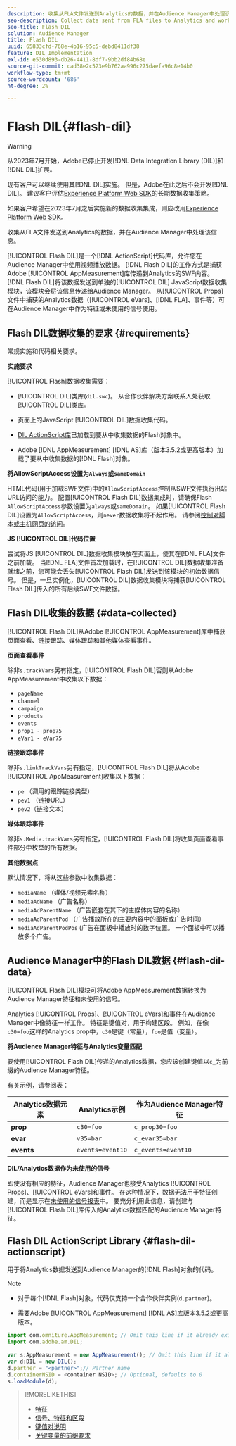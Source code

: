 ```yaml
---
description: 收集从FLA文件发送到Analytics的数据，并在Audience Manager中处理该信息。
seo-description: Collect data sent from FLA files to Analytics and work with that information in Audience Manager.
seo-title: Flash DIL
solution: Audience Manager
title: Flash DIL
uuid: 65833cfd-768e-4b16-95c5-debd8411df38
feature: DIL Implementation
exl-id: e530d893-db26-4411-8df7-9bb2df84b68e
source-git-commit: cad38e2c523e9b762aa996c275daefa96c8e14b0
workflow-type: tm+mt
source-wordcount: '686'
ht-degree: 2%

---
```


# Flash DIL{#flash-dil}

>[!WARNING]
>
>从2023年7月开始，Adobe已停止开发[!DNL Data Integration Library (DIL)]和[!DNL DIL]扩展。
>
>现有客户可以继续使用其[!DNL DIL]实施。 但是，Adobe在此之后不会开发[!DNL DIL]。 建议客户评估[Experience Platform Web SDK](https://experienceleague.adobe.com/docs/experience-platform/edge/home.html?lang=zh-Hans)的长期数据收集策略。
>
>如果客户希望在2023年7月之后实施新的数据收集集成，则应改用[Experience Platform Web SDK](https://experienceleague.adobe.com/docs/experience-platform/edge/home.html?lang=zh-Hans)。

收集从FLA文件发送到Analytics的数据，并在Audience Manager中处理该信息。

<!-- 

c_flash_dil_toc.xml

 -->

[!UICONTROL Flash DIL]是一个[!DNL ActionScript]代码库，允许您在Audience Manager中使用视频播放数据。 [!DNL Flash DIL]的工作方式是捕获Adobe [!UICONTROL AppMeasurement]库传递到Analytics的SWF内容。 [!DNL Flash DIL]将该数据发送到单独的[!UICONTROL DIL] JavaScript数据收集模块，该模块会将该信息传递给Audience Manager。 从[!UICONTROL Props]文件中捕获的Analytics数据（[!UICONTROL eVars]、[!DNL FLA]、事件等）可在Audience Manager中作为特征或未使用的信号使用。

## Flash DIL数据收集的要求 {#requirements}

常规实施和代码相关要求。

<!-- 

c_flash_dil_intro.xml

 -->

**实施要求**

[!UICONTROL Flash]数据收集需要：

* [!UICONTROL DIL]类库(`dil.swc`)。 从合作伙伴解决方案联系人处获取[!UICONTROL DIL]类库。

* 页面上的JavaScript [!UICONTROL DIL]数据收集代码。
* [DIL ActionScript库](../dil/dil-flash.md#flash-dil-actionscript)已加载到要从中收集数据的Flash对象中。
* Adobe [!DNL AppMeasurement] [!DNL AS]库（版本3.5.2或更高版本）加载了要从中收集数据的[!DNL Flash]对象。

**将AllowScriptAccess设置为`Always`或`sameDomain`**

HTML代码(用于加载SWF文件)中的`AllowScriptAccess`控制从SWF文件执行出站URL访问的能力。 配置[!UICONTROL Flash DIL]数据集成时，请确保Flash `AllowScriptAccess`参数设置为`always`或`sameDomain`。 如果[!UICONTROL Flash DIL]设置为`AllowScriptAccess`，则`never`数据收集将不起作用。 请参阅[控制对脚本或主机网页的访问](https://helpx.adobe.com/cn/flash/kb/control-access-scripts-host-web.html)。

**JS [!UICONTROL DIL]代码位置**

尝试将JS [!UICONTROL DIL]数据收集模块放在页面上，使其在[!DNL FLA]文件之前加载。 当[!DNL FLA]文件首次加载时，在[!UICONTROL DIL]数据收集准备就绪之前，您可能会丢失[!UICONTROL Flash DIL]发送到该模块的初始数据信号。 但是，一旦实例化，[!UICONTROL DIL]数据收集模块将捕获[!UICONTROL Flash DIL]传入的所有后续SWF文件数据。

## Flash DIL收集的数据 {#data-collected}

[!UICONTROL Flash DIL]从Adobe [!UICONTROL AppMeasurement]库中捕获页面查看、链接跟踪、媒体跟踪和其他媒体查看事件。

<!-- 

r_flash_dil_data_collected.xml

 -->

**页面查看事件**

除非`s.trackVars`另有指定，[!UICONTROL Flash DIL]否则从Adobe AppMeasurement中收集以下数据：

* `pageName`
* `channel`
* `campaign`
* `products`
* `events`
* `prop1 - prop75`
* `eVar1 - eVar75`

**链接跟踪事件**

除非`s.linkTrackVars`另有指定，[!UICONTROL Flash DIL]将从Adobe [!UICONTROL AppMeasurement]收集以下数据：

* `pe` （调用的跟踪链接类型）
* `pev1` （链接URL）
* `pev2`（链接文本）

**媒体跟踪事件**

除非`s.Media.trackVars`另有指定，[!UICONTROL Flash DIL]将收集页面查看事件部分中枚举的所有数据。

**其他数据点**

默认情况下，将从这些参数中收集数据：

* `mediaName` （媒体/视频元素名称）
* `mediaAdName` （广告名称）
* `mediaAdParentName` （广告嵌套在其下的主媒体内容的名称）
* `mediaAdParentPod` （广告播放所在的主要内容中的面板或广告时间）
* `mediaAdParentPodPos` (广告在面板中播放时的数字位置。 一个面板中可以播放多个广告。

## Audience Manager中的Flash DIL数据 {#flash-dil-data}

[!UICONTROL Flash DIL]模块可将Adobe AppMeasurement数据转换为Audience Manager特征和未使用的信号。

<!-- 

c_flash_dil_in_aam.xml

 -->

Analytics [!UICONTROL Props]、[!UICONTROL eVars]和事件在Audience Manager中像特征一样工作。 特征是键值对，用于构建区段。 例如，在像`c30=foo`这样的Analytics prop中，`c30`是键（常量），`foo`是值（变量）。

**将Audience Manager特征与Analytics变量匹配**

要使用[!UICONTROL Flash DIL]传递的Analytics数据，您应该创建键值以`c_`为前缀的Audience Manager特征。

有关示例，请参阅表：

| Analytics数据元素 | Analytics示例 | 作为Audience Manager特征 |
|---|---|---|
| **prop** | `c30=foo` | `c_prop30=foo` |
| **evar** | `v35=bar` | `c_evar35=bar` |
| **events** | `events=event10` | `c_events=event10` |

**DIL/Analytics数据作为未使用的信号**

即使没有相应的特征，Audience Manager也接受Analytics [!UICONTROL Props]、[!UICONTROL eVars]和事件。 在这种情况下，数据无法用于特征创建，而是显示在[未使用的信号报表](../reporting/dynamic-reports/unused-signals.md)中。 要充分利用此信息，请创建与[!UICONTROL Flash DIL]库传入的Analytics数据匹配的Audience Manager特征。

## Flash DIL ActionScript Library {#flash-dil-actionscript}

用于将Analytics数据发送到Audience Manager的[!DNL Flash]对象的代码。

<!-- 

r_flash_dil_actionscript.xml

 -->

>[!NOTE]
>
>* 对于每个[!DNL Flash]对象，代码仅支持一个合作伙伴实例(`d.partner`)。
>
>* 需要Adobe [!UICONTROL AppMeasurement] [!DNL AS]库版本3.5.2或更高版本。

```js
import com.omniture.AppMeasurement; // Omit this line if it already exists in the code 
import com.adobe.am.DIL; 
  
var s:AppMeasurement = new AppMeasurement(); // Omit this line if it already exists in the code 
var d:DIL = new DIL(); 
d.partner = "<partner>";// Partner name 
d.containerNSID = <container NSID>; // Optional, defaults to 0 
s.loadModule(d);
```

>[!MORELIKETHIS]
>
>* [特征](../features/traits/trait-details-page.md)
>* [信号、特征和区段](../reference/signal-trait-segment.md)
>* [键值对说明](../reference/key-value-pairs-explained.md)
>* [关键变量的前缀要求](../features/traits/trait-variable-prefixes.md)
